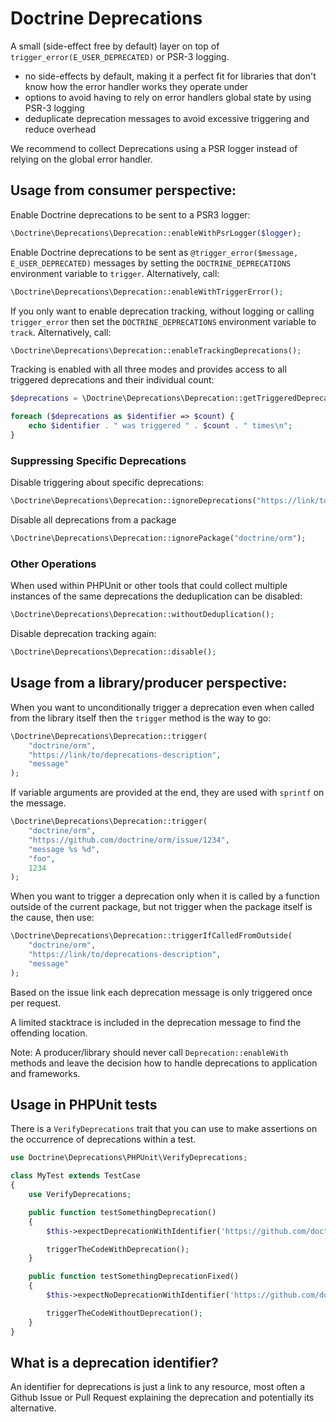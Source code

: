 # Doctrine Deprecations

A small (side-effect free by default) layer on top of
`trigger_error(E_USER_DEPRECATED)` or PSR-3 logging.

- no side-effects by default, making it a perfect fit for libraries that don't know how the error handler works they operate under
- options to avoid having to rely on error handlers global state by using PSR-3 logging
- deduplicate deprecation messages to avoid excessive triggering and reduce overhead

We recommend to collect Deprecations using a PSR logger instead of relying on
the global error handler.

## Usage from consumer perspective:

Enable Doctrine deprecations to be sent to a PSR3 logger:

```php
\Doctrine\Deprecations\Deprecation::enableWithPsrLogger($logger);
```

Enable Doctrine deprecations to be sent as `@trigger_error($message, E_USER_DEPRECATED)`
messages by setting the `DOCTRINE_DEPRECATIONS` environment variable to `trigger`.
Alternatively, call:

```php
\Doctrine\Deprecations\Deprecation::enableWithTriggerError();
```

If you only want to enable deprecation tracking, without logging or calling `trigger_error`
then set the `DOCTRINE_DEPRECATIONS` environment variable to `track`.
Alternatively, call:

```php
\Doctrine\Deprecations\Deprecation::enableTrackingDeprecations();
```

Tracking is enabled with all three modes and provides access to all triggered
deprecations and their individual count:

```php
$deprecations = \Doctrine\Deprecations\Deprecation::getTriggeredDeprecations();

foreach ($deprecations as $identifier => $count) {
    echo $identifier . " was triggered " . $count . " times\n";
}
```

### Suppressing Specific Deprecations

Disable triggering about specific deprecations:

```php
\Doctrine\Deprecations\Deprecation::ignoreDeprecations("https://link/to/deprecations-description-identifier");
```

Disable all deprecations from a package

```php
\Doctrine\Deprecations\Deprecation::ignorePackage("doctrine/orm");
```

### Other Operations

When used within PHPUnit or other tools that could collect multiple instances of the same deprecations
the deduplication can be disabled:

```php
\Doctrine\Deprecations\Deprecation::withoutDeduplication();
```

Disable deprecation tracking again:

```php
\Doctrine\Deprecations\Deprecation::disable();
```

## Usage from a library/producer perspective:

When you want to unconditionally trigger a deprecation even when called
from the library itself then the `trigger` method is the way to go:

```php
\Doctrine\Deprecations\Deprecation::trigger(
    "doctrine/orm",
    "https://link/to/deprecations-description",
    "message"
);
```

If variable arguments are provided at the end, they are used with `sprintf` on
the message.

```php
\Doctrine\Deprecations\Deprecation::trigger(
    "doctrine/orm",
    "https://github.com/doctrine/orm/issue/1234",
    "message %s %d",
    "foo",
    1234
);
```

When you want to trigger a deprecation only when it is called by a function
outside of the current package, but not trigger when the package itself is the cause,
then use:

```php
\Doctrine\Deprecations\Deprecation::triggerIfCalledFromOutside(
    "doctrine/orm",
    "https://link/to/deprecations-description",
    "message"
);
```

Based on the issue link each deprecation message is only triggered once per
request.

A limited stacktrace is included in the deprecation message to find the
offending location.

Note: A producer/library should never call `Deprecation::enableWith` methods
and leave the decision how to handle deprecations to application and
frameworks.

## Usage in PHPUnit tests

There is a `VerifyDeprecations` trait that you can use to make assertions on
the occurrence of deprecations within a test.

```php
use Doctrine\Deprecations\PHPUnit\VerifyDeprecations;

class MyTest extends TestCase
{
    use VerifyDeprecations;

    public function testSomethingDeprecation()
    {
        $this->expectDeprecationWithIdentifier('https://github.com/doctrine/orm/issue/1234');

        triggerTheCodeWithDeprecation();
    }

    public function testSomethingDeprecationFixed()
    {
        $this->expectNoDeprecationWithIdentifier('https://github.com/doctrine/orm/issue/1234');

        triggerTheCodeWithoutDeprecation();
    }
}
```

## What is a deprecation identifier?

An identifier for deprecations is just a link to any resource, most often a
Github Issue or Pull Request explaining the deprecation and potentially its
alternative.
